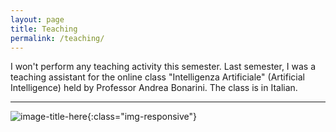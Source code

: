 ```yaml
---
layout: page
title: Teaching
permalink: /teaching/
---
```

I won't perform any teaching activity this semester.
Last semester, I was a teaching assistant for the online class "Intelligenza Artificiale" (Artificial Intelligence) held by Professor Andrea Bonarini. The class is in Italian.

---


![image-title-here](../images/poli.jpg){:class="img-responsive"}


